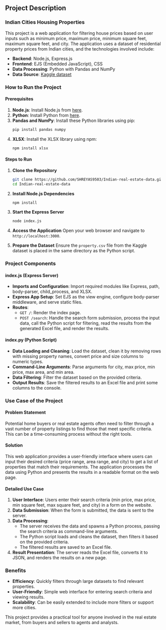 ## Project Description

### Indian Cities Housing Properties 

This project is a web application for filtering house prices based on user inputs such as minimum price, maximum price, minimum square feet, maximum square feet, and city. The application uses a dataset of residential property prices from Indian cities, and the technologies involved include:

- **Backend**: Node.js, Express.js
- **Frontend**: EJS (Embedded JavaScript), CSS
- **Data Processing**: Python with Pandas and NumPy
- **Data Source**: [Kaggle dataset](https://www.kaggle.com/datasets/manishmathias/residential-property-price-indian-cities-dataset)

### How to Run the Project

#### Prerequisites

1. **Node.js**: Install Node.js from [here](https://nodejs.org/).
2. **Python**: Install Python from [here](https://www.python.org/).
3. **Pandas and NumPy**: Install these Python libraries using pip:
   ```bash
   pip install pandas numpy
   ```
4. **XLSX**: Install the XLSX library using npm:
   ```bash
   npm install xlsx
   ```

#### Steps to Run

1. **Clone the Repository**
   ```bash
   git clone https://github.com/SHREYAS9503/Indian-real-estate-data.git
   cd Indian-real-estate-data
   ```

2. **Install Node.js Dependencies**
   ```bash
   npm install
   ```

3. **Start the Express Server**
   ```bash
   node index.js
   ```

4. **Access the Application**
   Open your web browser and navigate to `http://localhost:3000`.

5. **Prepare the Dataset**
   Ensure the `property.csv` file from the Kaggle dataset is placed in the same directory as the Python script.

### Project Components

#### index.js (Express Server)

- **Imports and Configuration**: Import required modules like Express, path, body-parser, child_process, and XLSX.
- **Express App Setup**: Set EJS as the view engine, configure body-parser middleware, and serve static files.
- **Routes**:
  - `GET /`: Render the index page.
  - `POST /search`: Handle the search form submission, process the input data, call the Python script for filtering, read the results from the generated Excel file, and render the results.

#### index.py (Python Script)

- **Data Loading and Cleaning**: Load the dataset, clean it by removing rows with missing property names, convert price and size columns to numeric types.
- **Command-Line Arguments**: Parse arguments for city, max price, min price, max area, and min area.
- **Data Filtering**: Filter the dataset based on the provided criteria.
- **Output Results**: Save the filtered results to an Excel file and print some columns to the console.

### Use Case of the Project

#### Problem Statement

Potential home buyers or real estate agents often need to filter through a vast number of property listings to find those that meet specific criteria. This can be a time-consuming process without the right tools.

#### Solution

This web application provides a user-friendly interface where users can input their desired criteria (price range, area range, and city) to get a list of properties that match their requirements. The application processes the data using Python and presents the results in a readable format on the web page.

#### Detailed Use Case

1. **User Interface**: Users enter their search criteria (min price, max price, min square feet, max square feet, and city) in a form on the website.
2. **Data Submission**: When the form is submitted, the data is sent to the server.
3. **Data Processing**:
   - The server receives the data and spawns a Python process, passing the search criteria as command-line arguments.
   - The Python script loads and cleans the dataset, then filters it based on the provided criteria.
   - The filtered results are saved to an Excel file.
4. **Result Presentation**: The server reads the Excel file, converts it to JSON, and renders the results on a new page.

### Benefits

- **Efficiency**: Quickly filters through large datasets to find relevant properties.
- **User-Friendly**: Simple web interface for entering search criteria and viewing results.
- **Scalability**: Can be easily extended to include more filters or support more cities.

This project provides a practical tool for anyone involved in the real estate market, from buyers and sellers to agents and analysts.
